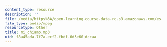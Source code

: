 ```yaml
---
content_type: resource
description: ''
file: /media/https%3A/open-learning-course-data-rc.s3.amazonaws.com/es-s41-speak-italian-with-your-mouth-full-spring-2012/f8a45ada7f7aecf2fbdf6d3e601dccaa_mi_chiamo.mp3
file_type: audio/mpeg
resourcetype: Other
title: mi_chiamo.mp3
uid: f8a45ada-7f7a-ecf2-fbdf-6d3e601dccaa
---
```

